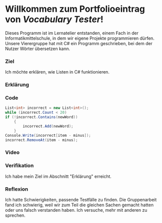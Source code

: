 # Willkommen zum Portfolioeintrag von *Vocabulary Tester*!
Dieses Programm ist im Lernatelier entstanden, einem Fach in der Informatikmittelschule, in dem wir eigene Projekte programmieren dürfen. Unsere Vierergruppe hat mit C# ein Programm geschrieben, bei dem der Nutzer Wörter übersetzen kann.

### Ziel
Ich möchte erklären, wie Listen in C# funktionieren.

### Erklärung


### Code
```csharp
List<int> incorrect = new List<int>();
while (incorrect.Count < 20)
if (!incorrect.Contains(newWord))
    {
        incorrect.Add(newWord);
    }
Console.Write(incorrect[item - minus]);
incorrect.RemoveAt(item - minus);
```

### Video


### Verifikation
Ich habe mein Ziel im Abschnitt "Erklärung" erreicht.

### Reflexion
Ich hatte Schwierigkeiten, passende Testfälle zu finden. Die Gruppenarbeit fand ich schwierig, weil wir zum Teil die gleichen Sachen gemacht hatten oder uns falsch verstanden haben. Ich versuche, mehr mit anderen zu sprechen. 
